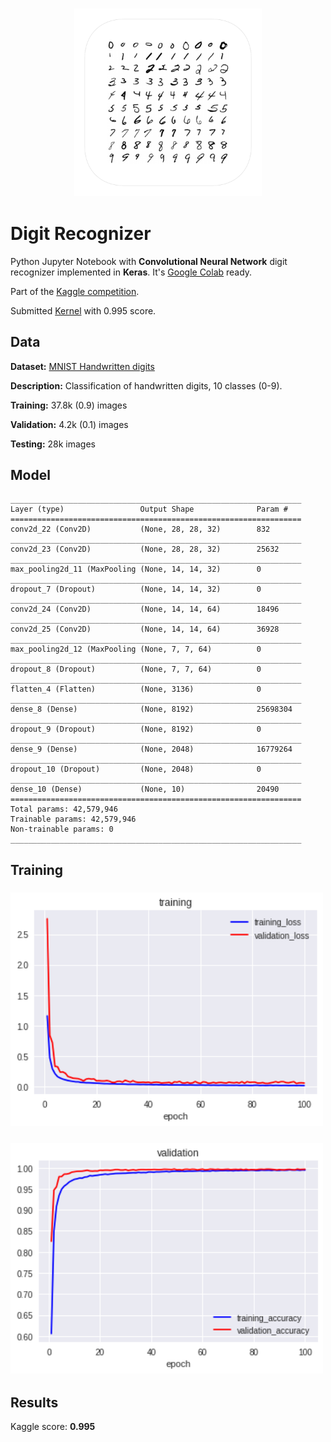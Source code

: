 <h3 align="center">
  <img src="assets/digit_recognizer_icon_web.png" width="300">
</h3>

# Digit Recognizer

Python Jupyter Notebook with **Convolutional Neural Network** digit recognizer implemented in **Keras**. It's [Google Colab](https://colab.research.google.com/) ready.

Part of the [Kaggle competition](https://www.kaggle.com/c/digit-recognizer). 

Submitted [Kernel](https://www.kaggle.com/greg115/digit-recognizer-keras-cnn-0-995) with 0.995 score.

## Data

**Dataset:** [MNIST Handwritten digits](https://www.kaggle.com/c/digit-recognizer/data)

**Description:** Classification of handwritten digits, 10 classes (0-9).

**Training:** 37.8k (0.9) images

**Validation:** 4.2k (0.1) images

**Testing:** 28k images

## Model

	_________________________________________________________________
	Layer (type)                 Output Shape              Param #   
	=================================================================
	conv2d_22 (Conv2D)           (None, 28, 28, 32)        832       
	_________________________________________________________________
	conv2d_23 (Conv2D)           (None, 28, 28, 32)        25632     
	_________________________________________________________________
	max_pooling2d_11 (MaxPooling (None, 14, 14, 32)        0         
	_________________________________________________________________
	dropout_7 (Dropout)          (None, 14, 14, 32)        0         
	_________________________________________________________________
	conv2d_24 (Conv2D)           (None, 14, 14, 64)        18496     
	_________________________________________________________________
	conv2d_25 (Conv2D)           (None, 14, 14, 64)        36928     
	_________________________________________________________________
	max_pooling2d_12 (MaxPooling (None, 7, 7, 64)          0         
	_________________________________________________________________
	dropout_8 (Dropout)          (None, 7, 7, 64)          0         
	_________________________________________________________________
	flatten_4 (Flatten)          (None, 3136)              0         
	_________________________________________________________________
	dense_8 (Dense)              (None, 8192)              25698304  
	_________________________________________________________________
	dropout_9 (Dropout)          (None, 8192)              0         
	_________________________________________________________________
	dense_9 (Dense)              (None, 2048)              16779264  
	_________________________________________________________________
	dropout_10 (Dropout)         (None, 2048)              0         
	_________________________________________________________________
	dense_10 (Dense)             (None, 10)                20490     
	=================================================================
	Total params: 42,579,946
	Trainable params: 42,579,946
	Non-trainable params: 0
	_________________________________________________________________

## Training

<h3>
  <img src="assets/training.png" width="500">
</h3>

<h3>
  <img src="assets/validation.png" width="500">
</h3>

## Results

Kaggle score: **0.995**


